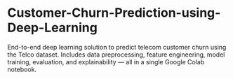 # Customer-Churn-Prediction-using-Deep-Learning
End-to-end deep learning solution to predict telecom customer churn using the Telco dataset. Includes data preprocessing, feature engineering, model training, evaluation, and explainability — all in a single Google Colab notebook.
